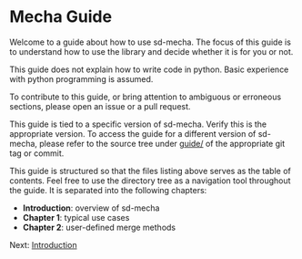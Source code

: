 # Mecha Guide

Welcome to a guide about how to use sd-mecha.
The focus of this guide is to understand how to use the library and decide whether it is for you or not.

This guide does not explain how to write code in python. Basic experience with python programming is assumed.

To contribute to this guide, or bring attention to ambiguous or erroneous sections, please open an issue or a pull request.

This guide is tied to a specific version of sd-mecha.
Verify this is the appropriate version.
To access the guide for a different version of sd-mecha, please refer to the source tree under [guide/](/guide) of the appropriate git tag or commit.

This guide is structured so that the files listing above serves as the table of contents.
Feel free to use the directory tree as a navigation tool throughout the guide.
It is separated into the following chapters:

- **Introduction**: overview of sd-mecha
- **Chapter 1**: typical use cases
- **Chapter 2**: user-defined merge methods

Next: [Introduction](0-introduction)
